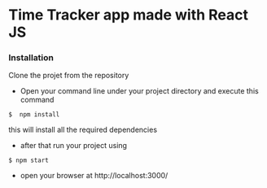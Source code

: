 # Time Tracker app made with React JS

### Installation 

 Clone the projet from the repository 
 
* Open your command line under your project directory and execute this command 

```
$  npm install
``` 

this will install all the required dependencies 

* after that run your project using 

``` 
$ npm start 
```
* open your browser at http://localhost:3000/  


